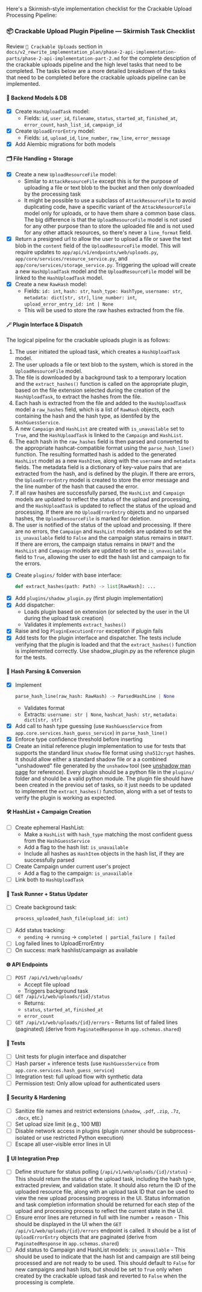 Here's a Skirmish-style implementation checklist for the Crackable Upload Processing Pipeline:

### 📦 Crackable Upload Plugin Pipeline — Skirmish Task Checklist

Review `📂 Crackable Uploads` section in `docs/v2_rewrite_implementation_plan/phase-2-api-implementation-parts/phase-2-api-implementation-part-2.md` for the complete desciption of the crackable uploads pipeline and the high level tasks that need to be completed. The tasks below are a more detailed breakdown of the tasks that need to be completed before the crackable uploads pipeline can be implemented.

#### 🔧 Backend Models & DB

- [x] Create `HashUploadTask` model:
  - Fields: `id`, `user_id`, `filename`, `status`, `started_at`, `finished_at`, `error_count`, `hash_list_id`, `campaign_id`
- [x] Create `UploadErrorEntry` model:
  - Fields: `id`, `upload_id`, `line_number`, `raw_line`, `error_message`
- [x] Add Alembic migrations for both models

#### 🗂️ File Handling + Storage

- [x] Create a new `UploadResourceFile` model:
  - Similar to `AttackResourceFile` except this is for the purpose of uploading a file or text blob to the bucket and then only downloaded by the processing task
  - It might be possible to use a subclass of `AttackResourceFile` to avoid duplicating code, have a specific variant of the `AttackResourceFile` model only for uploads, or to have them share a common base class. The big difference is that the `UploadResourceFile` model is not used for any other purpose than to store the uploaded file and is not used for any other attack resources, so there's never a `line_format` field.
- [x] Return a presigned url to allow the user to upload a file or save the text blob in the `content` field of the `UploadResourceFile` model. This will require updates to `app/api/v1/endpoints/web/uploads.py`, `app/core/services/resource_service.py`, and `app/core/services/storage_service.py`. Triggering the upload will create a new `HashUploadTask` model and the `UploadResourceFile` model will be linked to the `HashUploadTask` model.
- [x] Create a new `RawHash` model:
  - Fields: `id: int`, `hash: str`, `hash_type: HashType`, `username: str`, `metadata: dict[str, str]`, `line_number: int`, `upload_error_entry_id: int | None`
  - This will be used to store the raw hashes extracted from the file.

#### 🪄 Plugin Interface & Dispatch

The logical pipeline for the crackable uploads plugin is as follows:
1. The user initiated the upload task, which creates a `HashUploadTask` model.
2. The user uploads a file or text blob to the system, which is stored in the `UploadResourceFile` model.
3. The file is downloaded by a background task to a temporary location and the `extract_hashes()` function is called on the appropriate plugin, based on the file extension selected during the creation of the `HashUploadTask`, to extract the hashes from the file. 
4. Each hash is extracted from the file and added to the `HashUploadTask` model a `raw_hashes` field, which is a list of `RawHash` objects, each containing the hash and the hash type, as identifed by the `HashGuessService`.
5. A new `Campaign` and `HashList` are created with `is_unavailable` set to `True`, and the `HashUploadTask` is linked to the `Campaign` and `HashList`.
6. The each hash in the `raw_hashes` field is then parsed and converted to the appropriate hashcat-compatible format using the `parse_hash_line()` function. The resulting formatted hash is added to the generated `HashList` model as a new `HashItem`, along with the `username` and `metadata` fields. The metadata field is a dictionary of key-value pairs that are extracted from the hash, and is defined by the plugin. If there are errors, the `UploadErrorEntry` model is created to store the error message and the line number of the hash that caused the error.
7. If all raw hashes are successfully parsed, the `HashList` and `Campaign` models are updated to reflect the status of the upload and processing, and the `HashUploadTask` is updated to reflect the status of the upload and processing. If there are no `UploadErrorEntry` objects and no unparsed hashes, the `UploadResourceFile` is marked for deletion. 
8. The user is notified of the status of the upload and processing. If there are no errors, the `Campaign` and `HashList` models are updated to set the `is_unavailable` field to `False` and the campaign status remains in `DRAFT`. If there are errors, the campaign status remains in `DRAFT` and the `HashList` and `Campaign` models are updated to set the `is_unavailable` field to `True`, allowing the user to edit the hash list and campaign to fix the errors.

- [x] Create `plugins/` folder with base interface:
  ```python
  def extract_hashes(path: Path) -> list[RawHash]: ...
  ```
- [x] 	Add `plugins/shadow_plugin.py` (first plugin implementation)
- [x] 	Add dispatcher:
    - Loads plugin based on extension (or selected by the user in the UI during the upload task creation)
    - Validates it implements `extract_hashes()`
- [x]  Raise and log `PluginExecutionError` exception if plugin fails
- [x]  Add tests for the plugin interface and dispatcher. The tests include verifying that the plugin is loaded and that the `extract_hashes()` function is implemented correctly. Use shadow_plugin.py as the reference plugin for the tests.

#### 🧠 Hash Parsing & Conversion
- [x] 	Implement 
    ```python
    parse_hash_line(raw_hash: RawHash) -> ParsedHashLine | None
    ```
	-	Validates format
	-	Extracts: `username: str | None`, `hashcat_hash: str`, `metadata: dict[str, str]`
- [x] 	Add call to hash type guessing (use `HashGuessService` from `app.core.services.hash_guess_service`) in `parse_hash_line()`
- [x]	Enforce type confidence threshold before inserting
- [x]   Create an initial reference plugin implementation to use for tests that supports the standard linux `shadow` file format using `sha512crypt` hashes. It should allow either a standard shadow file or a a combined "unshadowed" file generated by the `unshadow` tool (see [unshadow man page](https://manpages.ubuntu.com/manpages/noble/man8/unshadow.8.html) for reference). Every plugin should be a python file in the `plugins/` folder and should be a valid python module. The plugin file should have been created in the previou set of tasks, so it just needs to be updated to implement the `extract_hashes()` function, along with a set of tests to verify the plugin is working as expected.

#### 🛠️ HashList + Campaign Creation
- [ ]	Create ephemeral HashList:
	-	Make a `HashList` with `hash_type` matching the most confident guess from the `HashGuessService`
	-	Add a flag to the hash list: `is_unavailable`
    -   Include all hashes as `HashItem` objects in the hash list, if they are successfully parsed
- [ ]	Create Campaign under current user's project
	-	Add a flag to the campaign: `is_unavailable`
- [ ]	Link both to `HashUploadTask`

#### 🔁 Task Runner + Status Updater
- [ ]	Create background task: 
    ```python
    process_uploaded_hash_file(upload_id: int)
    ```
- [ ]	Add status tracking:
	-	`pending` → `running` → `completed | partial_failure | failed`
- [ ]	Log failed lines to UploadErrorEntry
- [ ]	On success: mark hashlist/campaign as available

#### 🌐 API Endpoints
- [ ]	`POST /api/v1/web/uploads/`
    -	Accept file upload
    -	Triggers background task
- [ ]	`GET /api/v1/web/uploads/{id}/status`
    -	Returns:
    -	`status`, `started_at`, `finished_at`
	-	`error_count`
- [ ]	`GET /api/v1/web/uploads/{id}/errors` - Returns list of failed lines (paginated) (derive from `PaginatedResponse` in `app.schemas.shared`)

#### 🧪 Tests
- [ ]	Unit tests for plugin interface and dispatcher
- [ ]	Hash parser + inference tests (use `HashGuessService` from `app.core.services.hash_guess_service`)
- [ ]	Integration test: full upload flow with synthetic data
- [ ]	Permission test: Only allow upload for authenticated users

#### 🔐 Security & Hardening
- [ ]	Sanitize file names and restrict extensions (`shadow`, `.pdf`, `.zip`, `.7z`, `.docx`, etc.)
- [ ]	Set upload size limit (e.g., 100 MB)
- [ ]	Disable network access in plugins (plugin runner should be subprocess-isolated or use restricted Python execution)
- [ ]	Escape all user-visible error lines in UI

#### 🧩 UI Integration Prep
- [ ]	Define structure for status polling (`/api/v1/web/uploads/{id}/status`) - This should return the status of the upload task, including the hash type, extracted preview, and validation state. It should also return the ID of the uploaded resource file, along with an upload task ID that can be used to view the new upload processing progress in the UI. Status information and task completion information should be returned for each step of the upload and processing process to reflect the current state in the UI.
- [ ]	Ensure error lines are returned in full with line number + reason - This should be displayed in the UI when the `GET /api/v1/web/uploads/{id}/errors` endpoint is called. It should be a list of `UploadErrorEntry` objects that are paginated (derive from `PaginatedResponse` in `app.schemas.shared`)
- [ ]	Add status to Campaign and HashList models: `is_unavailable` - This should be used to indicate that the hash list and campaign are still being processed and are not ready to be used. This should default to `False` for new campaigns and hash lists, but should be set to `True` only when created by the crackable upload task and reverted to `False` when the processing is complete.
